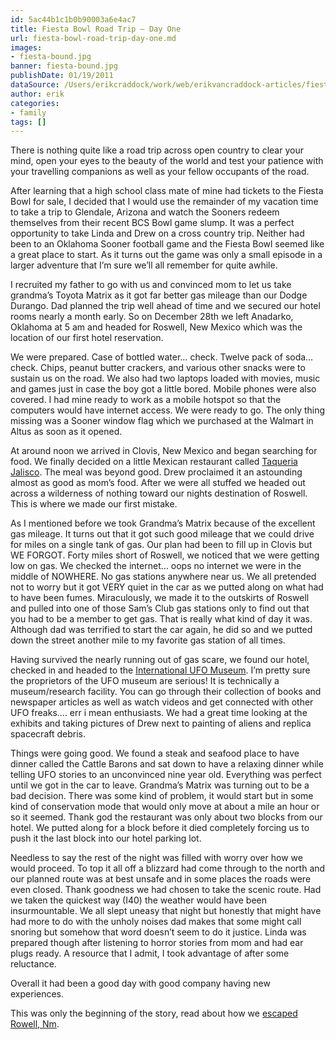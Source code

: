 ```yaml
---
id: 5ac44b1c1b0b90003a6e4ac7
title: Fiesta Bowl Road Trip – Day One
url: fiesta-bowl-road-trip-day-one.md
images:
- fiesta-bound.jpg
banner: fiesta-bound.jpg
publishDate: 01/19/2011
dataSource: /Users/erikcraddock/work/web/erikvancraddock-articles/fiesta-bowl-road-trip-day-one/fiesta-bowl-road-trip-day-one.md
author: erik
categories:
- family
tags: []
---
```


There is nothing quite like a road trip across open country to clear your mind, open your eyes to the beauty of the world and test your patience with your travelling companions as well as your fellow occupants of the road.

After learning that a high school class mate of mine had tickets to the Fiesta Bowl for sale, I decided that I would use the remainder of my vacation time to take a trip to Glendale, Arizona and watch the Sooners redeem themselves from their recent BCS Bowl game slump. It was a perfect opportunity to take Linda and Drew on a cross country trip. Neither had been to an Oklahoma Sooner football game and the Fiesta Bowl seemed like a great place to start. As it turns out the game was only a small episode in a larger adventure that I&#8217;m sure we&#8217;ll all remember for quite awhile.

I recruited my father to go with us and convinced mom to let us take grandma&#8217;s Toyota Matrix as it got far better gas mileage than our Dodge Durango. Dad planned the trip well ahead of time and we secured our hotel rooms nearly a month early. So on December 28th we left Anadarko, Oklahoma at 5 am and headed for Roswell, New Mexico which was the location of our first hotel reservation.

We were prepared. Case of bottled water&#8230; check. Twelve pack of soda&#8230; check. Chips, peanut butter crackers, and various other snacks were to sustain us on the road. We also had two laptops loaded with movies, music and games just in case the boy got a little bored. Mobile phones were also covered. I had mine ready to work as a mobile hotspot so that the computers would have internet access. We were ready to go. The only thing missing was a Sooner window flag which we purchased at the Walmart in Altus as soon as it opened.

At around noon we arrived in Clovis, New Mexico and began searching for food. We finally decided on a little Mexican restaurant called <a title="Taqueria Jalisco" href="http://maps.google.com/maps/place?cid=2597879396660192650&q=mexican+restaraunt&hl=en&dtab=2&ie=UTF8&ll=34.40525,-103.209161&spn=0,0&t=h&z=19" target="_blank">Taqueria Jalisco</a>. The meal was beyond good. Drew proclaimed it an astounding almost as good as mom&#8217;s food. After we were all stuffed we headed out across a wilderness of nothing toward our nights destination of Roswell. This is where we made our first mistake.

As I mentioned before we took Grandma&#8217;s Matrix because of the excellent gas mileage. It turns out that it got such good mileage that we could drive for miles on a single tank of gas. Our plan had been to fill up in Clovis but WE FORGOT. Forty miles short of Roswell, we noticed that we were getting low on gas. We checked the internet&#8230; oops no internet we were in the middle of NOWHERE. No gas stations anywhere near us. We all pretended not to worry but it got VERY quiet in the car as we putted along on what had to have been fumes. Miraculously, we made it to the outskirts of Roswell and pulled into one of those Sam&#8217;s Club gas stations only to find out that you had to be a member to get gas. That is really what kind of day it was. Although dad was terrified to start the car again, he did so and we putted down the street another mile to my favorite gas station of all times.

Having survived the nearly running out of gas scare, we found our hotel, checked in and headed to the <a href="http://www.roswellufomuseum.com/" target="_blank">International UFO Museum</a>. I&#8217;m pretty sure the proprietors of the UFO museum are serious! It is technically a museum/research facility. You can go through their collection of books and newspaper articles as well as watch videos and get connected with other UFO freaks&#8230;. err i mean enthusiasts. We had a great time looking at the exhibits and taking pictures of Drew next to painting of aliens and replica spacecraft debris.

Things were going good. We found a steak and seafood place to have dinner called the Cattle Barons and sat down to have a relaxing dinner while telling UFO stories to an unconvinced nine year old. Everything was perfect until we got in the car to leave. Grandma&#8217;s Matrix was turning out to be a bad decision. There was some kind of problem, it would start but in some kind of conservation mode that would only move at about a mile an hour or so it seemed. Thank god the restaurant was only about two blocks from our hotel. We putted along for a block before it died completely forcing us to push it the last block into our hotel parking lot.

Needless to say the rest of the night was filled with worry over how we would proceed. To top it all off a blizzard had come through to the north and our planned route was at best unsafe and in some places the roads were even closed. Thank goodness we had chosen to take the scenic route. Had we taken the quickest way (I40) the weather would have been insurmountable. We all slept uneasy that night but honestly that might have had more to do with the unholy noises dad makes that some might call snoring but somehow that word doesn&#8217;t seem to do it justice. Linda was prepared though after listening to horror stories from mom and had ear plugs ready. A resource that I admit, I took advantage of after some reluctance.

Overall it had been a good day with good company having new experiences.

This was only the beginning of the story, read about how we [escaped Rowell, Nm](/2011/01/fiesta-bowl-trip-stranded-roswell/).

